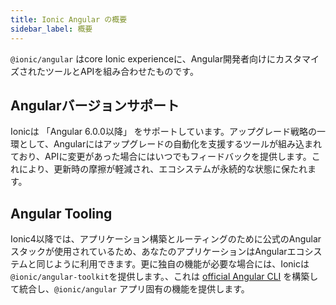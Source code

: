 ```yaml
---
title: Ionic Angular の概要
sidebar_label: 概要
---
```


<head>
  <title>Ionic Angular Overview | Angular Version Support and Tooling</title>
  <meta
    name="description"
    content="@ionic/angular combines the Ionic experience with the tooling and APIs tailored to Angular Developers. Learn more about version support in our Angular Overview."
  />
</head>

`@ionic/angular` はcore Ionic experienceに、Angular開発者向けにカスタマイズされたツールとAPIを組み合わせたものです。

## Angularバージョンサポート

Ionicは 「Angular 6.0.0以降」 をサポートしています。アップグレード戦略の一環として、Angularにはアップグレードの自動化を支援するツールが組み込まれており、APIに変更があった場合にはいつでもフィードバックを提供します。これにより、更新時の摩擦が軽減され、エコシステムが永続的な状態に保たれます。

## Angular Tooling

Ionic4以降では、アプリケーション構築とルーティングのために公式のAngularスタックが使用されているため、あなたのアプリケーションはAngularエコシステムと同じように利用できます。更に独自の機能が必要な場合には、Ionicは`@ionic/angular-toolkit`を提供します。、これは [official Angular CLI](https://angular.jp/cli) を構築して統合し、`@ionic/angular` アプリ固有の機能を提供します。
